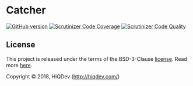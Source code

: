 # Catcher

[![GitHub version](https://badge.fury.io/gh/hiqdev%2Fcatcher.svg)](https://badge.fury.io/gh/hiqdev%2Fcatcher)
[![Scrutinizer Code Coverage](https://img.shields.io/scrutinizer/coverage/g/hiqdev/catcher.svg)](https://scrutinizer-ci.com/g/hiqdev/catcher/)
[![Scrutinizer Code Quality](https://img.shields.io/scrutinizer/g/hiqdev/catcher.svg)](https://scrutinizer-ci.com/g/hiqdev/catcher/)

## License

This project is released under the terms of the BSD-3-Clause [license](LICENSE).
Read more [here](http://choosealicense.com/licenses/bsd-3-clause).

Copyright © 2018, HiQDev (http://hiqdev.com/)
